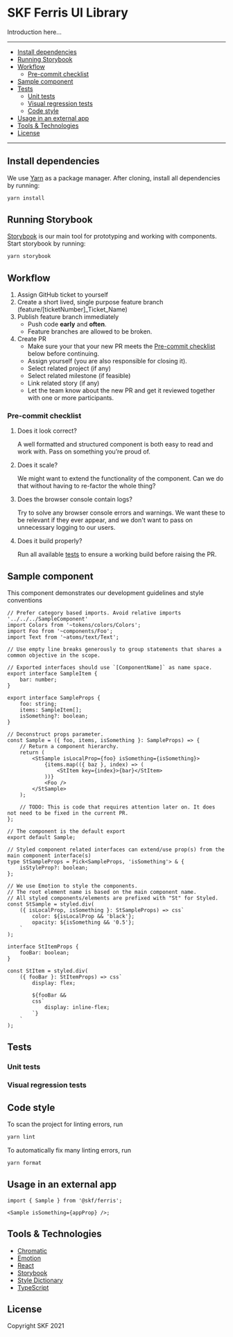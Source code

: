 # SKF Ferris UI Library

Introduction here...

---

- [Install dependencies](#install-dependencies)
- [Running Storybook](#running-storybook)
- [Workflow](#workflow)
  - [Pre-commit checklist](#pre-commit-checklist)
- [Sample component](#sample-component)
- [Tests](#tests)
  - [Unit tests](#unit-tests)
  - [Visual regression tests](#visual-regression-tests)
  - [Code style](#code-style)
- [Usage in an external app](#usage-in-an-external-app)
- [Tools & Technologies](#tools-&-technologies)
- [License](#license)

---

## Install dependencies

We use [Yarn]() as a package manager. After cloning, install all dependencies by running:

```bash
yarn install
```

## Running Storybook

[Storybook]() is our main tool for prototyping and working with components. Start storybook by running:

```bash
yarn storybook
```

## Workflow

1. Assign GitHub ticket to yourself
2. Create a short lived, single purpose feature branch (feature/[ticketNumber]\_Ticket_Name)
3. Publish feature branch immediately
   - Push code **early** and **often**.
   - Feature branches are allowed to be broken.
4. Create PR
   - Make sure your that your new PR meets the [Pre-commit checklist](#pre-commit-checklist) below before continuing.
   - Assign yourself (you are also responsible for closing it).
   - Select related project (if any)
   - Select related milestone (if feasible)
   - Link related story (if any)
   - Let the team know about the new PR and get it reviewed together with one or more participants.

### Pre-commit checklist

1. Does it look correct?

   A well formatted and structured component is both easy to read and work with. Pass on something you’re proud of.

2. Does it scale?

   We might want to extend the functionality of the component. Can we do that without having to re-factor the whole thing?

3. Does the browser console contain logs?

   Try to solve any browser console errors and warnings. We want these to be relevant if they ever appear, and we don't want to pass on unnecessary logging to our users.

4. Does it build properly?

   Run all available [tests](#tests) to ensure a working build before raising the PR.

## Sample component

This component demonstrates our development guidelines and style conventions

```tsx
// Prefer category based imports. Avoid relative imports '../../../SampleComponent'
import Colors from '~tokens/colors/Colors';
import Foo from '~components/Foo';
import Text from '~atoms/text/Text';

// Use empty line breaks generously to group statements that shares a common objective in the scope.

// Exported interfaces should use `[ComponentName]` as name space.
export interface SampleItem {
	bar: number;
}

export interface SampleProps {
	foo: string;
	items: SampleItem[];
	isSomething?: boolean;
}

// Deconstruct props parameter.
const Sample = ({ foo, items, isSomething }: SampleProps) => {
	// Return a component hierarchy.
	return (
		<StSample isLocalProp={foo} isSomething={isSomething}>
			{items.map(({ baz }, index) => (
				<StItem key={index}>{bar}</StItem>
			))}
			<Foo />
		</StSample>
	);

	// TODO: This is code that requires attention later on. It does not need to be fixed in the current PR.
};

// The component is the default export
export default Sample;

// Styled component related interfaces can extend/use prop(s) from the main component interface(s)
type StSampleProps = Pick<SampleProps, 'isSomething'> & {
	isStyleProp?: boolean;
};

// We use Emotion to style the components.
// The root element name is based on the main component name.
// All styled components/elements are prefixed with "St" for Styled.
const StSample = styled.div(
	({ isLocalProp, isSomething }: StSampleProps) => css`
		color: ${isLocalProp && 'black'};
		opacity: ${isSomething && '0.5'};
	`
);

interface StItemProps {
	fooBar: boolean;
}

const StItem = styled.div(
	({ fooBar }: StItemProps) => css`
		display: flex;

		${fooBar &&
		css`
			display: inline-flex;
		`}
	`
);
```

## Tests

### Unit tests

### Visual regression tests

## Code style

To scan the project for linting errors, run

```bash
yarn lint
```

To automatically fix many linting errors, run

```bash
yarn format
```

## Usage in an external app

```tsx
import { Sample } from '@skf/ferris';

<Sample isSomething={appProp} />;
```

## Tools & Technologies

- [Chromatic](https://www.chromatic.com/)
- [Emotion](https://emotion.sh/docs/@emotion/css)
- [React](https://reactjs.org/tutorial/tutorial.html)
- [Storybook](https://storybook.js.org/)
- [Style Dictionary](https://amzn.github.io/style-dictionary/)
- [TypeScript](https://www.typescriptlang.org/)

## License

Copyright SKF 2021
